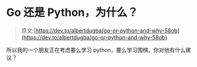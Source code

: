 # Go 还是 Python，为什么？

> 原文:[https://dev.to/albertdugba/go-or-python-and-why-58ob](https://dev.to/albertdugba/go-or-python-and-why-58ob)

所以我的一个朋友正在考虑要么学习 python，要么学习围棋。你对他有什么建议？